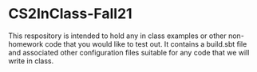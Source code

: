 # CS2InClass-Fall21

This respository is intended to hold any in class examples or other non-homework code that you would like to test out. It contains a build.sbt file and associated other configuration files suitable for any code that we will write in class.

